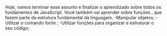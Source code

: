 Hoje, vamos terminar esse assunto e finalizar o aprendizado sobre todos os fundamentos de JavaScript. Você também vai aprender sobre funções , que fazem parte da estrutura fundamental da linguagem.
-Manipular objetos;
-Utilizar o comando for/in ;
-Utilizar funções para organizar e estruturar o seu código;


